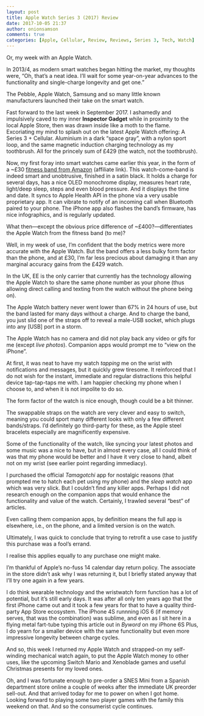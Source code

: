 ```yaml
---
layout: post
title: Apple Watch Series 3 (2017) Review
date: 2017-10-05 21:37
author: onionsamson
comments: true
categories: [Apple, Cellular, Review, Reviews, Series 3, Tech, Watch]
---
```

<p>Or, my week with an Apple Watch.</p>
<p>In 2013/4, as modern smart watches began hitting the market, my thoughts were, “Oh, that’s a neat idea. I’ll wait for some year-on-year advances to the functionality and single-charge longevity and get one.”</p>
<p>The Pebble, Apple Watch, Samsung and so many little known manufacturers launched their take on the smart watch.</p>
<p>Fast forward to the last week in September 2017. I ashamedly and impulsively caved to my inner <strong>Inspector Gadget</strong> while in proximity to the local Apple Store, then was drawn inside like a moth to the flame. Excoriating my mind to splash out on the latest Apple Watch offering: A Series 3 + Cellular. Aluminium in a dark “space gray”, with a nylon sport loop, and the same magnetic induction charging technology as my toothbrush. All for the princely sum of £429 (the watch, not the toothbrush).</p>
<p>Now, my first foray into smart watches came earlier this year, in the form of a ~£30 <a href="https://www.amazon.co.uk/dp/B01N0DYXMT/ref=cm_sw_r_cp_api_1eQ1zbVDEBEMM">fitness band from Amazon</a> (affiliate link). This watch-come-band is indeed smart and unobtrusive, finished in a satin black. It holds a charge for several days, has a nice OLED monochrome display, measures heart rate, light/deep sleep, steps and even blood pressure. And it displays the time and date. It syncs to Apple Health API in the phone via a very usable proprietary app. It can vibrate to notify of an incoming call when Bluetooth paired to your phone. The iPhone app also flashes the band’s firmware, has nice infographics, and is regularly updated.</p>
<p>What then—except the obvious price difference of ~£400?—differentiates the Apple Watch from the fitness band (to me)?</p>
<p>Well, in my week of use, I’m confident that the body metrics were more accurate with the Apple Watch. But the band offers a less bulky form factor than the phone, and at £30, I’m far less precious about damaging it than any marginal accuracy gains from the £429 watch. </p>
<p>In the UK, EE is the only carrier that currently has the technology allowing the Apple Watch to share the same phone number as your phone (thus allowing direct calling and texting from the watch without the phone being on).</p>
<p>The Apple Watch battery never went lower than 67% in 24 hours of use, but the band lasted for many days without a charge. And to charge the band, you just slid one of the straps off to reveal a male-USB socket, which plugs into any [USB] port in a storm.</p>
<p>The Apple Watch has no camera and did not play back any video or gifs for me (except <em>live photos</em>). Companion apps would prompt me to “view on the iPhone”.</p>
<p>At first, it was neat to have my watch <em>tapping</em> me on the wrist with notifications and messages, but it quickly grew tiresome. It reinforced that I do not wish for the instant,  immediate and regular distractions this helpful device tap-tap-taps me with. I am happier checking my phone when I choose to, and when it is not impolite to do so.</p>
<p>The form factor of the watch is nice enough, though could be a bit thinner. </p>
<p>The swappable straps on the watch are very clever and easy to switch, meaning you could sport many different looks with only a few different bands/straps. I’d definitely go third-party for these, as the Apple steel bracelets especially are magnificently expensive.</p>
<p>Some of the functionality of the watch, like syncing your latest photos and some music was a nice to have, but in almost every case, all I could think of was that my phone would be better and I have it very close to hand, albeit not on my wrist (see earlier point regarding immediacy).</p>
<p>I purchased the official <em>Tamagotchi</em> app for nostalgic reasons (that prompted me to hatch each pet using my phone) and the <em>sleep watch</em> app which was very slick. But I couldn’t find any killer apps. Perhaps I did not research enough on the companion apps that would enhance the functionality and value of the watch. Certainly, I trawled several “best” of articles. </p>
<p>Even calling them companion apps, by definition means the full app is elsewhere, i.e., on the phone, and a limited version is on the watch.  </p>
<p>Ultimately, I was quick to conclude that trying to retrofit a use case to justify this purchase was a fool’s errand. </p>
<p>I realise this applies equally to any purchase one might make.</p>
<p>I’m thankful of Apple’s no-fuss 14 calendar day return policy. The associate in the store didn’t ask why I was returning it, but I briefly stated anyway that I’ll try one again in a few years.</p>
<p>I do think wearable technology and the wristwatch form function has a lot of potential, but it’s still early days. It was after all only ten years ago that the first iPhone came out and it took a few years for that to have a quality third-party App Store ecosystem. The iPhone 4S runnning iOS 6 (if memory serves, that was the combination) was sublime, and even as I sit here in a flying metal fart-tube typing this article out in <em>Byword</em> on my iPhone 6S Plus, I do yearn for a smaller device with the same functionality but even more impressive longevity between charge cycles.</p>
<p>And so, this week I returned my Apple Watch and strapped-on my self-winding mechanical watch again, to put the Apple Watch money to other uses, like the upcoming Switch Mario and Xenoblade games and useful Christmas presents for my loved ones. </p>
<p>Oh, and I was fortunate enough to pre-order a SNES Mini from a Spanish department store online a couple of weeks after the immediate UK preorder sell-out. And that arrived today for me to power on when I got home. Looking forward to playing some two player games with the family this weekend on that. And so the consumerist cycle continues.</p>
